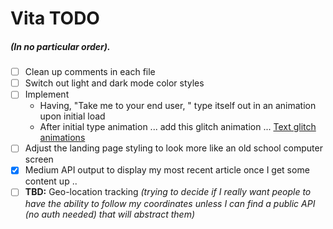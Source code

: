 # Vita TODO
##### (In no particular order).

- [ ] Clean up comments in each file
- [ ] Switch out light and dark mode color styles
- [ ] Implement 
    - Having, "Take me to your end user, " type itself out in an animation upon initial load
    - After initial type animation ... add this glitch animation ... [Text glitch animations](https://codepen.io/aldrie/pen/PojGYLo)
- [ ] Adjust the landing page styling to look more like an old school computer screen 
- [X] Medium API output to display my most recent article once I get some content up ..
 - [ ] **TBD:** Geo-location tracking _(trying to decide if I really want people to have the ability to follow my coordinates unless I can find a public API (no auth needed) that will abstract them)_

